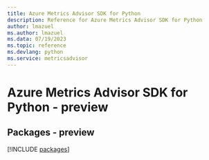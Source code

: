 ```yaml
---
title: Azure Metrics Advisor SDK for Python
description: Reference for Azure Metrics Advisor SDK for Python
author: lmazuel
ms.author: lmazuel
ms.data: 07/19/2023
ms.topic: reference
ms.devlang: python
ms.service: metricsadvisor
---
```

# Azure Metrics Advisor SDK for Python - preview
## Packages - preview
[!INCLUDE [packages](metrics-advisor-index.md)]